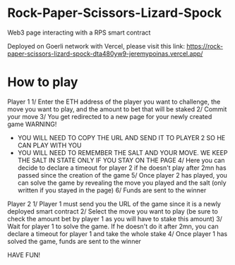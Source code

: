# Rock-Paper-Scissors-Lizard-Spock
Web3 page interacting with a RPS smart contract

Deployed on Goerli network with Vercel, please visit this link:
https://rock-paper-scissors-lizard-spock-dta480yw9-jeremypoinas.vercel.app/

# How to play
Player 1
1/ Enter the ETH address of the player you want to challenge, the move you want to play, and the amount to bet that will be staked
2/ Commit your move
3/ You get redirected to a new page for your newly created game
WARNING! 
- YOU WILL NEED TO COPY THE URL AND SEND IT TO PLAYER 2 SO HE CAN PLAY WITH YOU
- YOU WILL NEED TO REMEMBER THE SALT AND YOUR MOVE. WE KEEP THE SALT IN STATE ONLY IF YOU STAY ON THE PAGE
4/ Here you can decide to declare a timeout for player 2 if he doesn't play after 2mn has passed since the creation of the game
5/ Once player 2 has played, you can solve the game by revealing the move you played and the salt (only written if you stayed in the page)
6/ Funds are sent to the winner

Player 2
1/ Player 1 must send you the URL of the game since it is a newly deployed smart contract
2/ Select the move you want to play (be sure to check the amount bet by player 1 as you will have to stake this amount)
3/ Wait for player 1 to solve the game. If he doesn't do it after 2mn, you can declare a timeout for player 1 and take the whole stake
4/ Once player 1 has solved the game, funds are sent to the winner

HAVE FUN!
